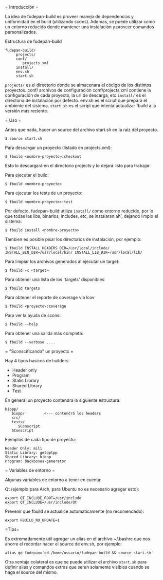 = Introducción =

La idea de fudepan-build es proveer manejo de dependencias y uniformidad en el build (utilizando scons). Ademas, se puede utilizar como un entorno reducido donde mantener una instalación y proveer comandos personalizados.

Estructura de fudepan-build


    fudepan-build/
         projects/
         conf/
            projects.xml
         install/
         env.sh
         start.sh

 

`projects/` es el directorio donde se almacenara el código de los distintos proyectos.
conf/ archivos de configuración
conf/projects.xml contiene la configuración de cada proyecto, la url de descarga, etc
`install/` es el directorio de instalación por defecto.
env.sh es el script que prepara el ambiente del sistema.
`start.sh` es el script que intenta actualizar fbuild a la versión más reciente.

= Uso =

Antes que nada, hacer un source del archivo start.sh en la raiz del proyecto.


    $ source start.sh

Para descargar un proyecto (listado en projects.xml):

    $ fbuild <nombre-proyecto>:checkout

Esto lo descargará en el directorio projects y lo dejará listo para trabajar.

Para ejecutar el build:

    $ fbuild <nombre-proyecto> 

Para ejecutar los tests de un proyecto:

    $ fbuild <nombre-proyecto>:test 

Por defecto, fudepan-build utiliza `install/` como entorno reducido, por lo que todas las libs, binarios, includes, etc, se instalaran ahí, dejando limpio el sistema:

    $ fbuild install <nombre-proyecto> 

Tambien es posible pisar los directorios de instalación, por ejemplo:

    $ fbuild INSTALL_HEADERS_DIR=/usr/local/include/ INSTALL_BIN_DIR=/usr/local/bin/ INSTALL_LIB_DIR=/usr/local/lib/ 

Para limpiar los archivos generados al ejecutar un target:

    $ fbuild -c <target>

Para obtener una lista de los 'targets' disponibles:

    $ fbuild targets

Para obtener el reporte de coverage via lcov

    $ fbuild <proyecto>:coverage

Para ver la ayuda de scons:

    $ fbuild --help

Para obtener una salida más completa:

    $ fbuild --verbose ....

= "Sconscificando" un proyecto =

Hay 4 tipos basicos de builders:

* Header only
* Program
* Static Library
* Shared Library
* Test

En general un proyecto contendra la siguiente estructura:

    biopp/
       biopp/         <--- contendrá los headers
       src/
       tests/
          SConscript
       SConscript

Ejemplos de cada tipo de proyecto:

    Header Only: mili
    Static Library: getoptpp
    Shared Library: biopp
    Program: backbones-generator

= Variables de entorno =

Algunas variables de entorno a tener en cuenta:

Qt (ejemplo para Arch, para Ubuntu no es necesario agregar esto):

    export QT_INCLUDE_ROOT=/usr/include
    export QT_INCLUDE=/usr/include/Qt

Prevenir que fbuild se actualice automaticamente (no recomendado):

    export FBUILD_NO_UPDATE=1 

=Tips=

Es extremadamente util agregar un alias en el archivo ~/.bashrc que nos ahorre el recordar hacer el source de env.sh, por ejemplo:

    alias go-fudepan='cd /home/usuario/fudepan-build && source start.sh'

Otra ventaja colateral es que se puede utilizar el archivo `start.sh` para definir alias y comandos extras que seran solamente visibles cuando se haga el source del mismo.
